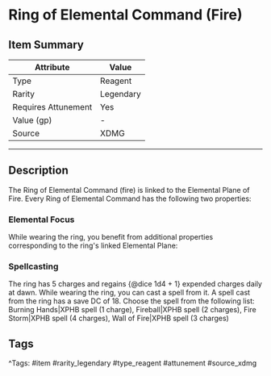 # Ring of Elemental Command (Fire)

## Item Summary

| Attribute            | Value                        |
|----------------------|------------------------------|
| Type                 | Reagent |
| Rarity               | Legendary             |
| Requires Attunement  | Yes                |
| Value (gp)           | -    |
| Source               | XDMG |

---

## Description

The Ring of Elemental Command (fire) is linked to the Elemental Plane of Fire. Every Ring of Elemental Command has the following two properties:

### Elemental Focus

While wearing the ring, you benefit from additional properties corresponding to the ring's linked Elemental Plane:

### Spellcasting

The ring has 5 charges and regains {@dice 1d4 + 1} expended charges daily at dawn. While wearing the ring, you can cast a spell from it. A spell cast from the ring has a save DC of 18. Choose the spell from the following list: Burning Hands|XPHB spell (1 charge), Fireball|XPHB spell (2 charges), Fire Storm|XPHB spell (4 charges), Wall of Fire|XPHB spell (3 charges)

## Tags

^Tags: #item #rarity_legendary #type_reagent #attunement #source_xdmg